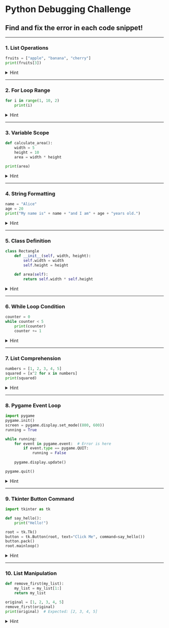 # Python Debugging Challenge
## Find and fix the error in each code snippet!

---

### 1. List Operations
```python
fruits = ["apple", "banana", "cherry"]
print(fruits[3])
```
<details>
<summary>Hint</summary>
Check the list indexing - remember that Python uses zero-based indexing.
</details>

---

### 2. For Loop Range
```python
for i in range(1, 10, 2)
    print(i)
```
<details>
<summary>Hint</summary>
Check the syntax of the for loop statement.
</details>

---

### 3. Variable Scope
```python
def calculate_area():
    width = 5
    height = 10
    area = width * height

print(area)
```
<details>
<summary>Hint</summary>
Think about where variables are defined and where they can be accessed.
</details>

---

### 4. String Formatting
```python
name = "Alice"
age = 20
print("My name is" + name + "and I am" + age + "years old.")
```
<details>
<summary>Hint</summary>
Check the data types being concatenated.
</details>

---

### 5. Class Definition
```python
class Rectangle
    def __init__(self, width, height):
        self.width = width
        self.height = height
    
    def area(self):
        return self.width * self.height
```
<details>
<summary>Hint</summary>
Look at the class definition syntax.
</details>

---

### 6. While Loop Condition
```python
counter = 0
while counter < 5
    print(counter)
    counter += 1
```
<details>
<summary>Hint</summary>
Check the syntax of the while loop statement.
</details>

---

### 7. List Comprehension
```python
numbers = [1, 2, 3, 4, 5]
squared = [x^2 for x in numbers]
print(squared)
```
<details>
<summary>Hint</summary>
Check the operator being used to square numbers.
</details>

---

### 8. Pygame Event Loop
```python
import pygame
pygame.init()
screen = pygame.display.set_mode((800, 600))
running = True

while running:
    for event in pygame.event:  # Error is here
        if event.type == pygame.QUIT:
            running = False
    
    pygame.display.update()

pygame.quit()
```
<details>
<summary>Hint</summary>
How do you properly get all events in pygame?
</details>

---

### 9. Tkinter Button Command
```python
import tkinter as tk

def say_hello():
    print("Hello!")

root = tk.Tk()
button = tk.Button(root, text="Click Me", command=say_hello())
button.pack()
root.mainloop()
```
<details>
<summary>Hint</summary>
Check how the function is passed to the button's command parameter.
</details>

---

### 10. List Manipulation
```python
def remove_first(my_list):
    my_list = my_list[1:]
    return my_list

original = [1, 2, 3, 4, 5]
remove_first(original)
print(original)  # Expected: [2, 3, 4, 5]
```
<details>
<summary>Hint</summary>
Think about how lists are passed to functions and how to properly modify them.
</details>
